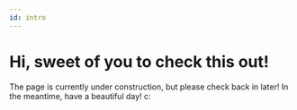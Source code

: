 ```yaml
---
id: intro
---
```

<!-- There's some html here to style the intro text correctly and can be ignored. Just write your text between the tags and you'll be fine  -->

<h1 class="text-4xl font-semibold">
Hi, sweet of you to check this out!
</h1>

<p class="text-xl mt-8 mb-auto">
The page is currently under construction, but please check back in later! In the meantime, have a beautiful day! c:
</p>
